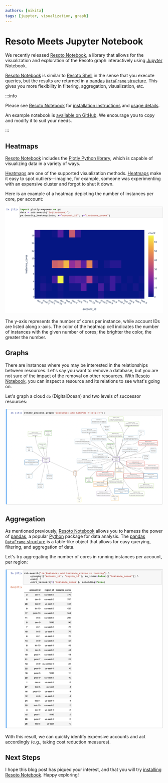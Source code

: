 ```yaml
---
authors: [nikita]
tags: [jupyter, visualization, graph]
---
```


# Resoto Meets Jupyter Notebook

We recently released [Resoto Notebook](/docs/reference/notebook), a library that allows for the visualization and exploration of the Resoto graph interactively using [Jupyter](https://jupyter.org) Notebook.

[Resoto Notebook](/docs/reference/notebook) is similar to [Resoto Shell](/docs/concepts/components/shell) in the sense that you execute queries, but the results are returned in a [pandas](https://pandas.pydata.org) [`DataFrame` structure](https://pandas.pydata.org/pandas-docs/stable/reference/api/pandas.DataFrame.html). This gives you more flexibility in filtering, aggregation, visualization, etc.

<!--truncate-->

:::info

Please see [Resoto Notebook](/docs/reference/notebook) for [installation instructions](/docs/reference/notebook#installation) and [usage details](/docs/reference/notebook#usage).

An example notebook is [available on GitHub](https://github.com/someengineering/resotonotebook/blob/main/examples/example.ipynb). We encourage you to copy and modify it to suit your needs.

:::

## Heatmaps

[Resoto Notebook](/docs/reference/notebook) includes the [Plotly Python library](https://plotly.com/python), which is capable of visualizing data in a variety of ways.

[Heatmaps](https://plotly.com/python/2D-Histogram) are one of the supported visualization methods. [Heatmaps](https://plotly.com/python/2D-Histogram) make it easy to spot outliers—imagine, for example, someone was experimenting with an expensive cluster and forgot to shut it down.

Here is an example of a heatmap depicting the number of instances per core, per account:

![Heatmap](./img/plotly_heatmap.png)

The y-axis represents the number of cores per instance, while account IDs are listed along x-axis. The color of the heatmap cell indicates the number of instances with the given number of cores; the brighter the color, the greater the number.

## Graphs

There are instances where you may be interested in the relationships between resources. Let's say you want to remove a database, but you are not sure of the impact of the removal on other resources. With [Resoto Notebook](/docs/reference/notebook), you can inspect a resource and its relations to see what's going on.

Let's graph a cloud `do` (DigitalOcean) and two levels of successor resources:

![Heatmap](./img/render_cloud_do.png)

## Aggregation

As mentioned previously, [Resoto Notebook](/docs/reference/notebook) allows you to harness the power of [pandas](https://pandas.pydata.org), a popular [Python](https://python.org) package for data analysis. The [pandas](https://pandas.pydata.org) [`DataFrame` structure](https://pandas.pydata.org/pandas-docs/stable/reference/api/pandas.DataFrame.html) is a table-like object that allows for easy querying, filtering, and aggregation of data.

Let's try aggregating the number of cores in running instances per account, per region:

![Aggregation](./img/aggregation-2.png)

With this result, we can quickly identify expensive accounts and act accordingly (e.g., taking cost reduction measures).

## Next Steps

I hope this blog post has piqued your interest, and that you will try [installing Resoto Notebook](/docs/reference/notebook#installation). Happy exploring!
